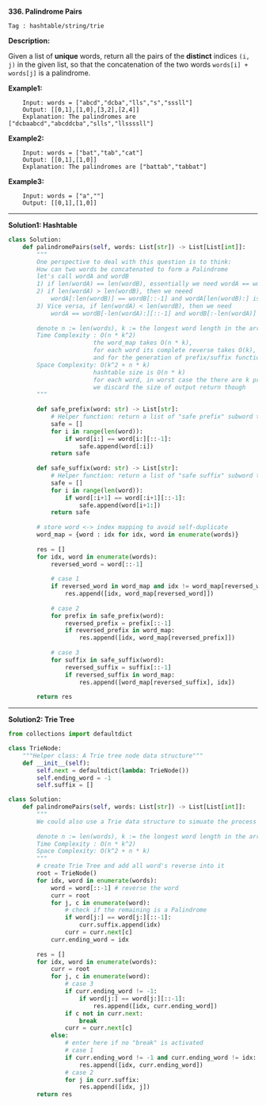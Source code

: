 **336. Palindrome Pairs**

```Tag : hashtable/string/trie```

**Description:**

Given a list of **unique** words, return all the pairs of the **distinct** indices ```(i, j)``` in the given list, so that the concatenation of the two words ```words[i] + words[j]``` is a palindrome.


**Example1:**

        Input: words = ["abcd","dcba","lls","s","sssll"]
        Output: [[0,1],[1,0],[3,2],[2,4]]
        Explanation: The palindromes are ["dcbaabcd","abcddcba","slls","llssssll"]
        
**Example2:**

        Input: words = ["bat","tab","cat"]
        Output: [[0,1],[1,0]]
        Explanation: The palindromes are ["battab","tabbat"]
        
**Example3:**

        Input: words = ["a",""]
        Output: [[0,1],[1,0]]

-----------

**Solution1: Hashtable**

```python
class Solution:
    def palindromePairs(self, words: List[str]) -> List[List[int]]:
        """
        One perspective to deal with this question is to think:
        How can two words be concatenated to form a Palindrome
        let's call wordA and wordB
        1) if len(wordA) == len(wordB), essentially we need wordA == wordB[::-1]
        2) if len(wordA) > len(wordB), then we neeed
            wordA[:len(wordB)] == wordB[::-1] and wordA[len(wordB):] is Palindrome itself
        3) Vice versa, if len(wordA) < len(wordB), then we need
            wordA == wordB[-len(wordA):][::-1] and wordB[:-len(wordA)] is Palindrome
        
        denote n := len(words), k := the longest word length in the array
        Time Complexity : O(n * k^2) 
                        the word_map takes O(n * k), 
                        for each word its complete reverse takes O(k), 
                        and for the generation of prefix/suffix function call, it takes O(k^2).
        Space Complexity: O(k^2 + n * k)
                        hashtable size is O(n * k)
                        for each word, in worst case the there are k prefix/suffix words to be returned of size O(k)
                        we discard the size of output return though
        """             
        
        def safe_prefix(word: str) -> List[str]:
            # Helper function: return a list of "safe prefix" subword that the rest is Palindrome by itself
            safe = []
            for i in range(len(word)):
                if word[i:] == word[i:][::-1]:
                    safe.append(word[:i])
            return safe
        
        def safe_suffix(word: str) -> List[str]:
            # Helper function: return a list of "safe suffix" subword that the rest is Palindrome by itself
            safe = []
            for i in range(len(word)):
                if word[:i+1] == word[:i+1][::-1]:
                    safe.append(word[i+1:])
            return safe       
        
        # store word <-> index mapping to avoid self-duplicate
        word_map = {word : idx for idx, word in enumerate(words)}
        
        res = []
        for idx, word in enumerate(words):
            reversed_word = word[::-1]
            
            # case 1
            if reversed_word in word_map and idx != word_map[reversed_word]:
                res.append([idx, word_map[reversed_word]])
            
            # case 2
            for prefix in safe_prefix(word):
                reversed_prefix = prefix[::-1]
                if reversed_prefix in word_map:
                    res.append([idx, word_map[reversed_prefix]])
            
            # case 3
            for suffix in safe_suffix(word):
                reversed_suffix = suffix[::-1]
                if reversed_suffix in word_map:
                    res.append([word_map[reversed_suffix], idx])
        
        return res
```

-----------

**Solution2: Trie Tree**

```python
from collections import defaultdict

class TrieNode:
    """Helper class: A Trie tree node data structure"""
    def __init__(self):
        self.next = defaultdict(lambda: TrieNode())
        self.ending_word = -1
        self.suffix = []

class Solution:
    def palindromePairs(self, words: List[str]) -> List[List[int]]:
        """
        We could also use a Trie data structure to simuate the process of Palindrome
        
        denote n := len(words), k := the longest word length in the array
        Time Complexity : O(n * k^2) 
        Space Complexity: O(k^2 + n * k)
        """             
        # create Trie Tree and add all word's reverse into it
        root = TrieNode()
        for idx, word in enumerate(words):
            word = word[::-1] # reverse the word
            curr = root
            for j, c in enumerate(word):
                # check if the remaining is a Palindrome
                if word[j:] == word[j:][::-1]:
                    curr.suffix.append(idx)
                curr = curr.next[c]
            curr.ending_word = idx
        
        res = []
        for idx, word in enumerate(words):
            curr = root
            for j, c in enumerate(word):
                # case 3
                if curr.ending_word != -1:
                    if word[j:] == word[j:][::-1]:
                        res.append([idx, curr.ending_word])
                if c not in curr.next:
                    break
                curr = curr.next[c]
            else:
                # enter here if no "break" is activated
                # case 1
                if curr.ending_word != -1 and curr.ending_word != idx:
                    res.append([idx, curr.ending_word])
                # case 2
                for j in curr.suffix:
                    res.append([idx, j]) 
        return res
```
